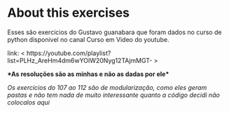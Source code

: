 <h1> About this exercises </h1>
<p>Esses são exercicios do Gustavo guanabara que foram dados no curso de python disponivel no canal Curso em Video do youtube.</p>
<p>link: < https://youtube.com/playlist?list=PLHz_AreHm4dm6wYOIW20Nyg12TAjmMGT- > </p>

<p><strong>*As resoluções são as minhas e não as dadas por ele*</strong></p>

*Os exercicios do 107 ao 112 são de modularização, como eles geram pastas e não tem nada de muito interessante quanto a código decidi não colocalos aqui*
